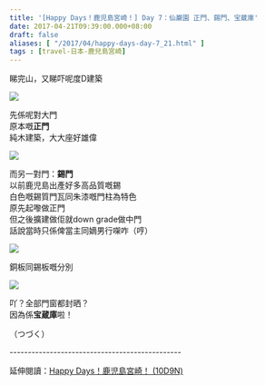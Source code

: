 ```yaml
---
title: '[Happy Days！鹿児島宮崎！] Day 7：仙巌園 正門、錫門、宝蔵庫'
date: 2017-04-21T09:39:00.000+08:00
draft: false
aliases: [ "/2017/04/happy-days-day-7_21.html" ]
tags : [travel-日本-鹿兒島宮崎]
---
```


睇完山，又睇吓呢度D建築  

![](/images/kojkmi7d05.jpg)

先係呢對大門  
原本嘅**正門**  
純木建築，大大座好雄偉  

![](/images/kojkmi7d05a.jpg)

而另一對門：**錫門**  
以前鹿児島出產好多高品質嘅錫  
白色嘅錫質門瓦同朱漆嘅門柱為特色  
原先起嚟做正門  
但之後擴建做佢就down grade做中門  
話說當時只係俾當主同嫡男行㗎咋（哼）  

![](/images/kojkmi7d05b.jpg)

銅板同錫板嘅分別  

![](/images/kojkmi7d05c.jpg)

吖？全部門窗都封晒？  
因為係**宝蔵庫**啦！  
  
（つづく）  
  
\-----------------------------------------------  
  
延伸閱讀：[Happy Days！鹿児島宮崎！ (10D9N)](https://hidie.net/kojkmi10d9n/)
